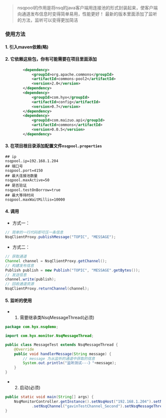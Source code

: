 > nsqpool的作用是将nsq的java客户端用连接池的形式封装起来，使客户端向通道发布信息时变得简单易用，性能更好！
> 最新的版本里面添加了监听的方法，监听可以变得更加简洁

### 使用方法
#### 1. 引入maven依赖(略)
#### 2. 它依赖这些包，你有可能需要在项目里面添加
```xml
        <dependency>
            <groupId>org.apache.commons</groupId>
            <artifactId>commons-pool2</artifactId>
            <version>2.0</version>
        </dependency>
        <dependency>
            <groupId>com.hyx</groupId>
            <artifactId>config</artifactId>
            <version>0.7</version>
        </dependency>
        <dependency>
            <groupId>com.maizuo.api</groupId>
            <artifactId>commons</artifactId>
            <version>0.0.5</version>
        </dependency>
```
#### 3. 在项目根目录添加配置文件`nsqpool.properties`
```
## ip
nsqpool.ip=192.168.1.204
## 端口号
nsqpool.port=4150
## 最大连接池数量
nsqpool.maxActive=50
## 是否验证֤
nsqpool.testOnBorrow=true
## 最大等待时间
nsqpool.maxWaitMillis=10000
```
#### 4. 调用
- 方式一：

```java
// 简单的一行代码即可压一条信息
NsqClientProxy.publishMessage("TOPIC", "MESSAGE");
```

- 方式二：

```java
// 获取通道
Channel channel = NsqClientProxy.getChannel();
// 构建发布信息
Publish publish = new Publish("TOPIC", "MESSAGE".getBytes());
// 发送信息
channel.write(publish);
// 回收通道资源
NsqClientProxy.returnChannel(channel);
```

#### 5. 监听的使用
- 1. 需要继承类NsqMessageThread(必须)

```java
package com.hyx.nsqdemo;

import com.hyx.monitor.NsqMessageThread;

public class MessageTest extends NsqMessageThread {
    @Override
    public void handlerMessage(String message) {
        // message 为从监听的通道中获取的信息
        System.out.println("监听测试---》"+message);
    }
}

```

- 2. 启动(必须)

```java
public static void main(String[] args) {
    NsqMonitorController.getInstance().setNsqHost("192.168.1.204").setNsqPort(4150).setNsqTopic("THIS_GAVINTEST")
            .setNsqChannel("gavinTestChannel_Second").setNsqMessageThread(new MessageTest()).start();
}
```
